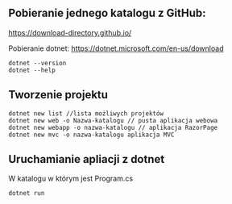 ## Pobieranie jednego katalogu z GitHub:

https://download-directory.github.io/


Pobieranie dotnet: https://dotnet.microsoft.com/en-us/download

```console
dotnet --version
dotnet --help
```
## Tworzenie projektu 

```console
dotnet new list //lista możliwych projektów
dotnet new web -o Nazwa-katalogu // pusta aplikacja webowa
dotnet new webapp -o nazwa-katalogu // aplikacja RazorPage
dotnet new mvc -o nazwa-katalogu aplikacja MVC
```
## Uruchamianie apliacji z dotnet
W katalogu w którym jest Program.cs
```console
dotnet run
```
